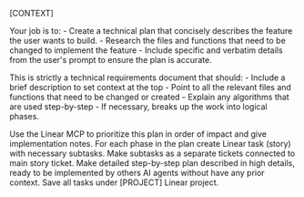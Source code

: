 [CONTEXT]

  Your job is to:
     - Create a technical plan that concisely describes the feature the user wants to build.
     - Research the files and functions that need to be changed to implement the feature
     - Include specific and verbatim details from the user's prompt to ensure the plan is accurate.

  This is strictly a technical requirements document that should:
     - Include a brief description to set context at the top
     - Point to all the relevant files and functions that need to be changed or created
     - Explain any algorithms that are used step-by-step
     - If necessary, breaks up the work into logical phases.

Use the Linear MCP to prioritize this plan in order of impact and give implementation notes. For each phase in the plan create Linear task (story) with necessary subtasks. Make subtasks as a separate tickets connected to main story ticket. Make detailed step-by-step plan described in high details, ready to be implemented by others AI agents without have any prior context. Save all tasks under [PROJECT] Linear project.
